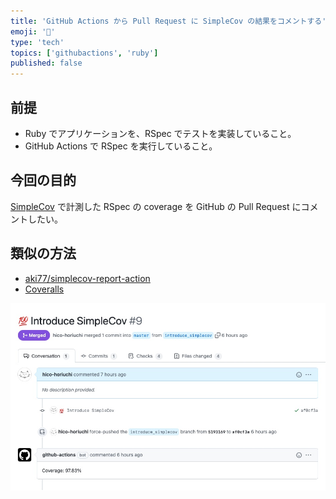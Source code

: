 ```yaml
---
title: 'GitHub Actions から Pull Request に SimpleCov の結果をコメントする'
emoji: '💯'
type: 'tech'
topics: ['githubactions', 'ruby']
published: false
---
```


## 前提

- Ruby でアプリケーションを、RSpec でテストを実装していること。
- GitHub Actions で RSpec を実行していること。

## 今回の目的

[SimpleCov](https://github.com/simplecov-ruby/simplecov) で計測した RSpec の coverage を GitHub の Pull Request にコメントしたい。

## 類似の方法

- [aki77/simplecov-report-action](https://github.com/aki77/simplecov-report-action)
- [Coveralls](https://coveralls.io/)

![](/images/3fcc55fea8519b/20220108221147.jpg)
